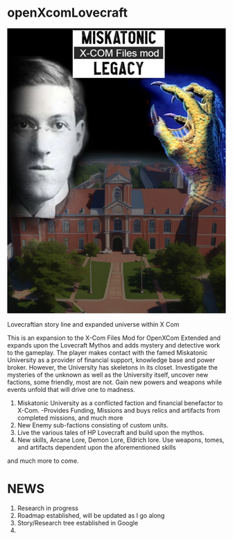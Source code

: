 # openXcomLovecraft
<span class="d-none d-lg-block"><img class="img-fluid img-profile rounded-circle mx-auto mb-2" src="https://github.com/hkrivell/openXcomLovecraft/blob/main/XComMisk.jpg"/></span>

Lovecraftian story line and expanded universe within X Com

This is an expansion to the X-Com Files Mod for OpenXCom Extended and expands upon the Lovecraft Mythos and adds mystery and detective work to the gameplay. 
The player makes contact with the famed Miskatonic University as a provider of financial support, knowledge base and power broker. However, the University has skeletons in its closet.
Investigate the mysteries of the unknown as well as the University itself, uncover new factions, some friendly, most are not. Gain new powers and weapons while events unfold that will drive
one to madness. 

1. Miskatonic University as a conflicted faction and financial benefactor to X-Com.
   -Provides Funding, Missions and buys relics and artifacts from completed missions, and much more
2. New Enemy sub-factions consisting of custom units.
3. Live the various tales of HP Lovecraft and build upon the mythos.
4. New skills, Arcane Lore, Demon Lore, Eldrich lore. Use weapons, tomes, and artifacts dependent upon the aforementioned skills

and much more to come.

# NEWS
1. Research in progress
2. Roadmap established, will be updated as I go along
3. Story/Research tree established in Google
4. 
